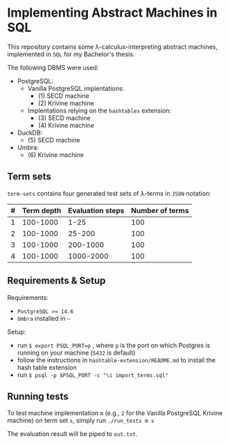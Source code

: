 # Implementing Abstract Machines in SQL

This repository contains some λ-calculus-interpreting abstract machines, implemented in `SQL` for my Bachelor's thesis.

The following DBMS were used:
- PostgreSQL:
  - Vanilla PostgreSQL implentations:
    - (1) SECD machine
    - (2) Krivine machine
  - Implentations relying on the `hashtables` extension:
    - (3) SECD machine
    - (4) Krivine machine
- DuckDB:
  - (5) SECD machine
- Umbra:
  - (6) Krivine machine

## Term sets

`term-sets` contains four generated test sets of λ-terms in `JSON` notation:

| #        | Term depth | Evaluation steps| Number of terms |
|----------|------------|-----------------|-----------------|
| 1        | 100-1000   | 1-25            | 100             |
| 2        | 100-1000   | 25-200          | 100             |
| 3        | 100-1000   | 200-1000        | 100             |
| 4        | 100-1000   | 1000-2000       | 100             |


## Requirements & Setup

Requirements:
  - `PostgreSQL >= 14.6`
  - `Umbra` installed in `~`

Setup:
  - run `$ export PSQL_PORT=p` , where `p` is the port on which Postgres is running on your machine (`5432` is default)
  - follow the instructions in `hashtable-extension/README.md` to install the hash table extension
  - run `$ psql -p $PSQL_PORT -c "\i import_terms.sql"`

## Running tests

To test machine implementation `m` (e.g., `2` for the Vanilla PostgreSQL Krivine machine) on term set `s`, simply run 
`./run_tests m s`

The evaluation result will be piped to `out.txt`.